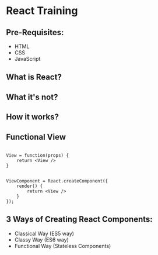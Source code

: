 # React Training

## Pre-Requisites:
- HTML
- CSS
- JavaScript

## What is React?

## What it's not?

## How it works?

## Functional View

```

View = function(props) {
	return <View />
}

```

```

ViewComponent = React.createComponent({
	render() {
		return <View />
	}
});

````

## 3 Ways of Creating React Components:
- Classical Way (ES5 way)
- Classy Way (ES6 way)
- Functional Way (Stateless Components)
